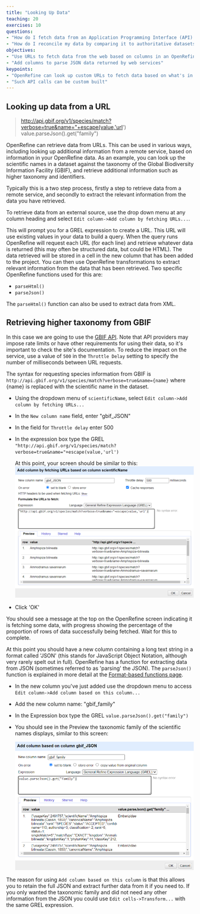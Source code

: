 ```yaml
---
title: "Looking Up Data"
teaching: 20
exercises: 10
questions:
- "How do I fetch data from an Application Programming Interface (API) to be used in OpenRefine?"
- "How do I reconcile my data by comparing it to authoritative datasets"
objectives:
- "Use URLs to fetch data from the web based on columns in an OpenRefine project"
- "Add columns to parse JSON data returned by web services"
keypoints:
- "OpenRefine can look up custom URLs to fetch data based on what's in an OpenRefine project"
- "Such API calls can be custom built"
---
```


## Looking up data from a URL

> http://api.gbif.org/v1/species/match?verbose=true&name="+escape(value,'url')
> value.parseJson().get("family")

OpenRefine can retrieve data from URLs. This can be used in various ways, including looking up additional information from a remote service, based on information in your OpenRefine data. As an example, you can look up the scientific names in a dataset against the taxonomy of the Global Biodiversity Information Facility (GBIF), and retrieve additional information such as higher taxonomy and identifiers.

Typically this is a two step process, firstly a step to retrieve data from a remote service, and secondly to extract the relevant information from the data you have retrieved.

To retrieve data from an external source, use the drop down menu at any column heading and select `Edit column->Add column by fetching URLs...`.

This will prompt you for a GREL expression to create a URL. This URL will use existing values in your data to build a query. When the query runs OpenRefine will request each URL (for each line) and retrieve whatever data is returned (this may often be structured data, but could be HTML). The data retrieved will be stored in a cell in the new column that has been added to the project. You can then use OpenRefine transformations to extract relevant information from the data that has been retrieved. Two specific OpenRefine functions used for this are:

* `parseHtml()`
* `parseJson()`

The `parseHtml()` function can also be used to extract data from XML.

## Retrieving higher taxonomy from GBIF

In this case we are going to use the [GBIF API](https://www.gbif.org/developer/summary). Note that API providers may impose rate limits or have other requirements for using their data, so it's important to check the site's documentation. To reduce the impact on the service, use a value of `500` in the `Throttle Delay` setting to specify the number of milliseconds between URL requests.

The syntax for requesting species information from GBIF is ```http://api.gbif.org/v1/species/match?verbose=true&name={name}``` where {name} is replaced with the scientific name in the dataset.

* Using the dropdown menu of `scientificName`, select `Edit column->Add column by fetching URLs...`
* In the `New column name` field, enter "gbif_JSON"
* In the field for `Throttle delay` enter 500
* In the expression box type the GREL ```"http://api.gbif.org/v1/species/match?verbose=true&name="+escape(value,'url')```

  At this point, your screen should be similar to this:
  ![Add column by fetching URLs screen capture](../fig/openrefine-data-from-url.png)

* Click 'OK'

You should see a message at the top on the OpenRefine screen indicating it is fetching some data, with progress showing the percentage of the proportion of rows of data successfully being fetched. Wait for this to complete.

At this point you should have a new column containing a long text string in a format called 'JSON' (this stands for JavaScript Object Notation, although very rarely spelt out in full). OpenRefine has a function for extracting data from JSON (sometimes referred to as 'parsing' the JSON). The `parseJson()` function is explained in more detail at the [Format-based functions page](https://docs.openrefine.org/manual/grelfunctions/#format-based-functions-json-html-xml).

* In the new column you've just added use the dropdown menu to access `Edit column->Add column based on this column...`
* Add the new column name: "gbif_family"
* In the Expression box type the GREL ```value.parseJson().get("family")```
* You should see in the Preview the taxonomic family of the scientific names displays, similar to this screen:

  ![Parse JSON to extract taxonomic family](../fig/openrefine-parse-json.png)

The reason for using `Add column based on this column` is that this allows you to retain the full JSON and extract further data from it if you need to. If you only wanted the taxonomic family and did not need any other information from the JSON you could use `Edit cells->Transform...` with the same GREL expression.
